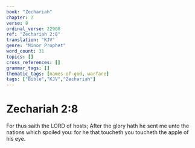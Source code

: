 ```yaml
---
book: "Zechariah"
chapter: 2
verse: 8
ordinal_verse: 22908
ref: "Zechariah 2:8"
translation: "KJV"
genre: "Minor Prophet"
word_count: 31
topics: []
cross_references: []
grammar_tags: []
thematic_tags: [names-of-god, warfare]
tags: ["Bible","KJV","Zechariah"]
---
```


# Zechariah 2:8

For thus saith the LORD of hosts; After the glory hath he sent me unto the nations which spoiled you: for he that toucheth you toucheth the apple of his eye.
